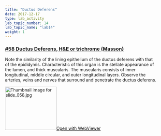 ```yaml
---
title: "Ductus Deferens"
date: 2017-12-17
type: lab_activity
lab_topic_number: 14
lab_topic_name: "lab14"
weight: 1
---
```

<div class="entrybody">
						<h3><u><b>#58 Ductus Deferens, <span class="caps">H&amp;E </span>or trichrome (Masson)</b></u></h3>

<p>Note the similarity of the lining epithelium of the ductus deferens with that of the epididymis.  Characteristic of this organ is the stellate appearance of the lumen, and thick muscularis.  The muscularis consists of inner longitudinal, middle circular, and outer longitudinal layers. Observe the arteries, veins and nerves that surround and penetrate the ductus deferens.</p>

<div class="thumbnail"> <a href="http://virtualslides.cumc.columbia.edu/58.svs/view.apml?" target="_blank"><img alt="Thumbnail image for slide_058.jpg" src="/assets/images/slide_058-thumb-170x143-1524.jpg" width="170" height="143" class="mt-image-left"></a><a href="http://virtualslides.cumc.columbia.edu/58.svs/view.apml?" target="_blank">Open with WebViewer</a></div>
						
						
</div>

